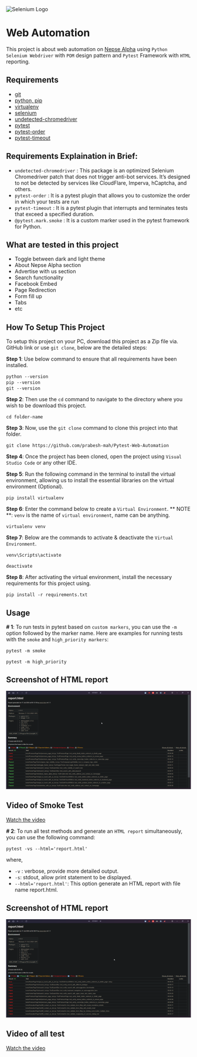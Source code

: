<img src="https://miro.medium.com/v2/resize:fit:786/format:webp/1*B-994Z0iTjHzgMCu5YhnOg.png" alt="Selenium Logo" style="max-width:100%;">


# Web Automation 

This project is about web automation on [Nepse Alpha](https://www.nepsealpha.com/) using `Python Selenium Webdriver` with `POM` design pattern and `Pytest` Framework with `HTML` reporting. 

## Requirements

- [git](https://git-scm.com/downloads)
- [python, pip](https://www.python.org/downloads/)
- [virtualenv](https://pypi.org/project/virtualenv/)
- [selenium](https://pypi.org/project/selenium/)
- [undetected-chromedriver](https://pypi.org/project/undetected-chromedriver/)
- [pytest](https://pypi.org/project/pytest/)
- [pytest-order](https://pypi.org/project/pytest-order/)
- [pytest-timeout](https://pypi.org/project/pytest-timeout/)

## Requirements Explaination in Brief: 
- `undetected-chromedriver` : This package is an optimized Selenium Chromedriver patch that does not trigger anti-bot services. It’s designed to not be detected by services like CloudFlare, Imperva, hCaptcha, and others.
- `pytest-order` : It is a pytest plugin that allows you to customize the order in which your tests are run
- `pytest-timeout` : It is a pytest plugin that interrupts and terminates tests that exceed a specified duration.
- `@pytest.mark.smoke` : It is a custom marker used in the pytest framework for Python. 

## What are tested in this project

- Toggle between dark and light theme
- About Nepse Alpha section
- Advertise with us section
- Search functionality 
- Facebook Embed
- Page Redirection
- Form fill up
- Tabs
- etc

## How To Setup This Project

To setup this project on your PC, download this project as a Zip file via. GitHub link or use `git clone`, below are the detailed steps:

**Step 1**: Use below command to ensure that all requirements have been installed.

```
python --version
pip --version
git --version
```

**Step 2**: Then use the `cd` command to navigate to the directory where you wish to be download this project. 

```
cd folder-name
```

**Step 3**: Now, use the `git clone` command to clone this project into that folder.

```
git clone https://github.com/prabesh-mah/Pytest-Web-Automation
```

**Step 4**: Once the project has been cloned, open the project using `Visual Studio Code` or any other IDE.

**Step 5**: Run the following command in the terminal to install the virtual environment, allowing us to install the essential libraries on the virtual environment (Optional). 

```
pip install virtualenv
```

**Step 6**: Enter the command below to create a `Virtual Environment`. ** NOTE **: `venv` is the name of `virtual environment`, name can be anything.

```
virtualenv venv
```

**Step 7**: Below are the commands to activate & deactivate the `Virtual Environment`.

```
venv\Scripts\activate
``` 
```
deactivate
```

**Step 8**: After activating the virtual environment, install the necessary requirements for this project using.

```
pip install -r requirements.txt
```

## Usage

**# 1**: To run tests in pytest based on `custom markers`, you can use the `-m` option followed by the marker name. Here are examples for running tests with the `smoke` and `high_priority markers`:
```
pytest -m smoke 
```
```
pytest -m high_priority 
```
## Screenshot of HTML report
<img src="screenshot\Smoke-Test-Report.png" alt="HTML report" style="max-width:100%">

## Video of Smoke Test
[Watch the video](https://drive.proton.me/urls/03A3XZSAA4#XQIZbfINk3Pd)

**# 2**: To run all test methods and generate an `HTML report` simultaneously, you can use the following command:

```
pytest -vs --html='report.html' 
```

where, 
- `-v` : verbose, provide more detailed output.
- `-s`: stdout, allow print statement to be displayed.
- `--html='report.html'`: This option generate an HTML report with file name report.html.

## Screenshot of HTML report
<img src="screenshot\HTML-Report.png" alt="HTML report" style="max-width:100%">

## Video of all test
[Watch the video](https://drive.proton.me/urls/7HRV0R3X6W#1qGjl68TqliG)

